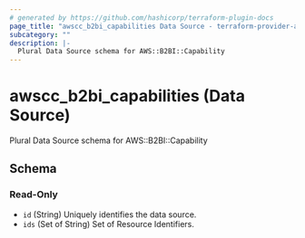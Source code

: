 ```yaml
---
# generated by https://github.com/hashicorp/terraform-plugin-docs
page_title: "awscc_b2bi_capabilities Data Source - terraform-provider-awscc"
subcategory: ""
description: |-
  Plural Data Source schema for AWS::B2BI::Capability
---
```


# awscc_b2bi_capabilities (Data Source)

Plural Data Source schema for AWS::B2BI::Capability



<!-- schema generated by tfplugindocs -->
## Schema

### Read-Only

- `id` (String) Uniquely identifies the data source.
- `ids` (Set of String) Set of Resource Identifiers.
